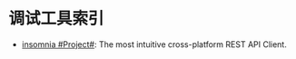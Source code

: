 # 调试工具索引

- [insomnia #Project#](https://github.com/getinsomnia/insomnia): The most intuitive cross-platform REST API Client.
